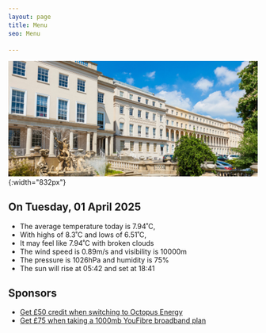 ```yaml
---
layout: page
title: Menu
seo: Menu

---
```


![Logo](/images/logo.jpg){:width="832px"}

<!-- weather_marker starts -->
## On Tuesday, 01 April 2025

- The average temperature today is 7.94˚C,
- With highs of 8.3˚C and lows of 6.51˚C,
- It may feel like 7.94˚C with broken clouds
- The wind speed is 0.89m/s and visibility is 10000m
- The pressure is 1026hPa and humidity is 75%
- The sun will rise at 05:42 and set at 18:41

<!-- weather_marker ends -->

## Sponsors

- [Get £50 credit when switching to Octopus Energy](https://bit.ly/3oD1nnS)
- [Get £75 when taking a 1000mb YouFibre broadband plan](https://aklam.io/91zWhU?)



